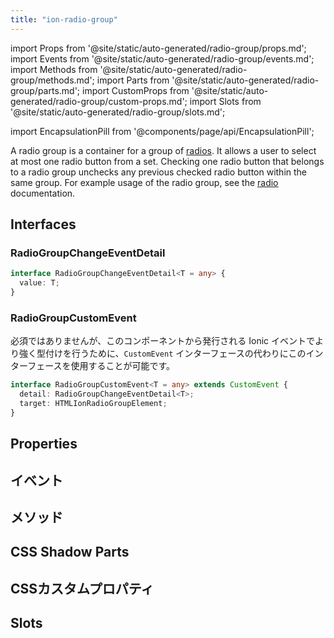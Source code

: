 ```yaml
---
title: "ion-radio-group"
---
```

import Props from '@site/static/auto-generated/radio-group/props.md';
import Events from '@site/static/auto-generated/radio-group/events.md';
import Methods from '@site/static/auto-generated/radio-group/methods.md';
import Parts from '@site/static/auto-generated/radio-group/parts.md';
import CustomProps from '@site/static/auto-generated/radio-group/custom-props.md';
import Slots from '@site/static/auto-generated/radio-group/slots.md';

<head>
  <title>ion-radio-group | Radio Button Group Usage for Ionic Apps</title>
  <meta name="description" content="radio groupとは、radioボタンのグループです。radio groupは、ユーザーがセットから最大1つのradioボタンを選択できるようにします。 ion-radio-groupの使用方法について、詳しくはこちらをご覧ください。" />
</head>

import EncapsulationPill from '@components/page/api/EncapsulationPill';


A radio group is a container for a group of [radios](./radio). It allows a user to select at most one radio button from a set. Checking one radio button that belongs to a radio group unchecks any previous checked radio button within the same group. For example usage of the radio group, see the [radio](./radio) documentation.


## Interfaces

### RadioGroupChangeEventDetail

```typescript
interface RadioGroupChangeEventDetail<T = any> {
  value: T;
}
```

### RadioGroupCustomEvent

必須ではありませんが、このコンポーネントから発行される Ionic イベントでより強く型付けを行うために、`CustomEvent` インターフェースの代わりにこのインターフェースを使用することが可能です。

```typescript
interface RadioGroupCustomEvent<T = any> extends CustomEvent {
  detail: RadioGroupChangeEventDetail<T>;
  target: HTMLIonRadioGroupElement;
}
```


## Properties
<Props />

## イベント
<Events />

## メソッド
<Methods />

## CSS Shadow Parts
<Parts />

## CSSカスタムプロパティ
<CustomProps />

## Slots
<Slots />
